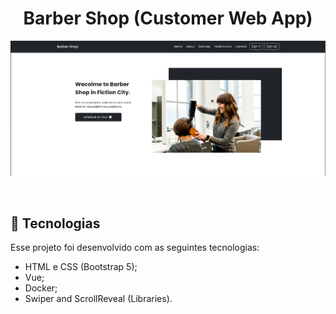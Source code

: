 <h1 align="center"> Barber Shop (Customer Web App) </h1>

<p align="center">
  <img alt="License" src="./src/assets/project_preview.png">
</p>

<br>

## 🚀 Tecnologias

<p id="tecnologies"> Esse projeto foi desenvolvido com as seguintes tecnologias: </p>

- HTML e CSS (Bootstrap 5);
- Vue;
- Docker;
- Swiper and ScrollReveal (Libraries).